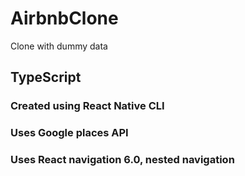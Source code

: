 # AirbnbClone

Clone with dummy data

## TypeScript 

### Created using React Native CLI
### Uses Google places API
### Uses React navigation 6.0, nested navigation
